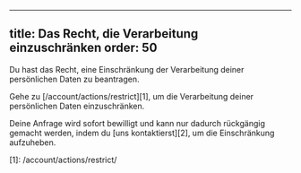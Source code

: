 ***

title: Das Recht, die Verarbeitung einzuschränken
order: 50
---------

Du hast das Recht, eine Einschränkung der Verarbeitung deiner persönlichen Daten zu beantragen.

Gehe zu \[/account/actions/restrict]\[1], um die Verarbeitung deiner persönlichen Daten einzuschränken.

<Warning>

Deine Anfrage wird sofort bewilligt und kann nur dadurch rückgängig gemacht werden, indem du \[uns kontaktierst]\[2], um die Einschränkung aufzuheben.

</Warning>
[1]: /account/actions/restrict/

